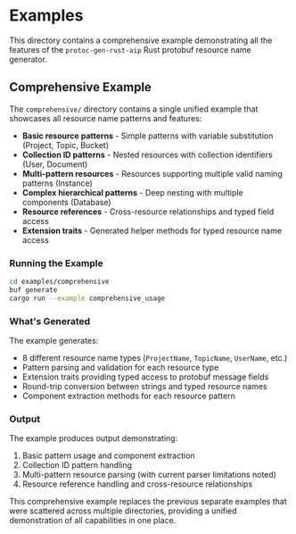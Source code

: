 # Examples

This directory contains a comprehensive example demonstrating all the features of the `protoc-gen-rust-aip` Rust protobuf resource name generator.

## Comprehensive Example

The `comprehensive/` directory contains a single unified example that showcases all resource name patterns and features:

- **Basic resource patterns** - Simple patterns with variable substitution (Project, Topic, Bucket)
- **Collection ID patterns** - Nested resources with collection identifiers (User, Document) 
- **Multi-pattern resources** - Resources supporting multiple valid naming patterns (Instance)
- **Complex hierarchical patterns** - Deep nesting with multiple components (Database)
- **Resource references** - Cross-resource relationships and typed field access
- **Extension traits** - Generated helper methods for typed resource name access

### Running the Example

```bash
cd examples/comprehensive
buf generate
cargo run --example comprehensive_usage
```

### What's Generated

The example generates:
- 8 different resource name types (`ProjectName`, `TopicName`, `UserName`, etc.)
- Pattern parsing and validation for each resource type
- Extension traits providing typed access to protobuf message fields
- Round-trip conversion between strings and typed resource names
- Component extraction methods for each resource pattern

### Output

The example produces output demonstrating:
1. Basic pattern usage and component extraction
2. Collection ID pattern handling  
3. Multi-pattern resource parsing (with current parser limitations noted)
4. Resource reference handling and cross-resource relationships

This comprehensive example replaces the previous separate examples that were scattered across multiple directories, providing a unified demonstration of all capabilities in one place.
